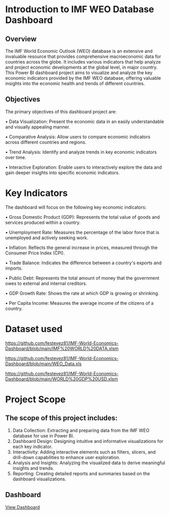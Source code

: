 # Introduction to IMF WEO Database Dashboard
## Overview

The IMF World Economic Outlook (WEO) database is an extensive and invaluable resource that provides comprehensive macroeconomic data for countries across the globe. It includes various indicators that help analyze and project economic developments at the global level, in major country. This Power BI dashboard project aims to visualize and analyze the key economic indicators provided by the IMF WEO database, offering valuable insights into the economic health and trends of different countries.

## Objectives

The primary objectives of this dashboard project are:

•	Data Visualization: Present the economic data in an easily understandable and visually appealing manner.

•	Comparative Analysis: Allow users to compare economic indicators across different countries and regions.

•	Trend Analysis: Identify and analyze trends in key economic indicators over time.

•	Interactive Exploration: Enable users to interactively explore the data and gain deeper insights into specific economic indicators.

# Key Indicators

The dashboard will focus on the following key economic indicators:

•	Gross Domestic Product (GDP): Represents the total value of goods and services produced within a country.

•	Unemployment Rate: Measures the percentage of the labor force that is unemployed and actively seeking work.

•	Inflation: Reflects the general increase in prices, measured through the Consumer Price Index (CPI).

•	Trade Balance: Indicates the difference between a country's exports and imports.

•	Public Debt: Represents the total amount of money that the government owes to external and internal creditors.

•	GDP Growth Rate: Shows the rate at which GDP is growing or shrinking.

•	Per Capita Income: Measures the average income of the citizens of a country.

# Dataset used

https://github.com/festevez81/IMF-World-Economics-Dashboard/blob/main/IMF%20WORLD%20DATA.xlsm

https://github.com/festevez81/IMF-World-Economics-Dashboard/blob/main/WEO_Data.xls

https://github.com/festevez81/IMF-World-Economics-Dashboard/blob/main/WORLD%20GDP%20USD.xlsm

# Project Scope
## The scope of this project includes:

1.	Data Collection: Extracting and preparing data from the IMF WEO database for use in Power BI.
2.	Dashboard Design: Designing intuitive and informative visualizations for each key indicator.
3.	Interactivity: Adding interactive elements such as filters, slicers, and drill-down capabilities to enhance user exploration.
4.	Analysis and Insights: Analyzing the visualized data to derive meaningful insights and trends.
5.	Reporting: Creating detailed reports and summaries based on the dashboard visualizations.

## Dashboard 

<a href="https://github.com/festevez81/IMF-World-Economics-Dashboard/blob/main/IMF%20WORLD%20DATA.pbix">View Dashboard</a>


